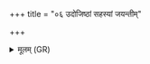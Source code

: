 +++
title = "०६ उदोजिष्ठां सहस्यां जयन्तीम्"

+++
<details><summary>मूलम् (GR)</summary>

+++(PSK 20.20.6)+++उदोजिष्ठां सहस्यां  
जयन्तीम् अपराजिताम् ।  
लक्ष्मीर् याः पुण्याः कल्याणीस्  
ता अस्यै सवितः सुव ॥
</details>